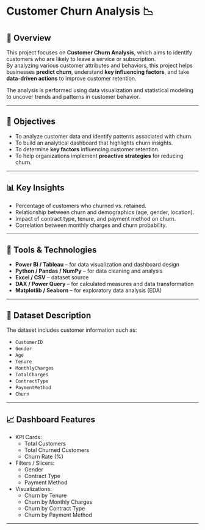 # Customer Churn Analysis 📉

## 🧾 Overview
This project focuses on **Customer Churn Analysis**, which aims to identify customers who are likely to leave a service or subscription.  
By analyzing various customer attributes and behaviors, this project helps businesses **predict churn**, understand **key influencing factors**, and take **data-driven actions** to improve customer retention.

The analysis is performed using data visualization and statistical modeling to uncover trends and patterns in customer behavior.

---

## 🎯 Objectives
- To analyze customer data and identify patterns associated with churn.
- To build an analytical dashboard that highlights churn insights.
- To determine **key factors** influencing customer retention.
- To help organizations implement **proactive strategies** for reducing churn.

---

## 📊 Key Insights
- Percentage of customers who churned vs. retained.
- Relationship between churn and demographics (age, gender, location).
- Impact of contract type, tenure, and payment method on churn.
- Correlation between monthly charges and churn probability.

---

## 🧰 Tools & Technologies
- **Power BI / Tableau** – for data visualization and dashboard design  
- **Python / Pandas / NumPy** – for data cleaning and analysis  
- **Excel / CSV** – dataset source  
- **DAX / Power Query** – for calculated measures and data transformation  
- **Matplotlib / Seaborn** – for exploratory data analysis (EDA)

---

## 🧩 Dataset Description
The dataset includes customer information such as:
- `CustomerID`
- `Gender`
- `Age`
- `Tenure`
- `MonthlyCharges`
- `TotalCharges`
- `ContractType`
- `PaymentMethod`
- `Churn`
  

---

## 📈 Dashboard Features
- KPI Cards:
  - Total Customers
  - Total Churned Customers
  - Churn Rate (%)
- Filters / Slicers:
  - Gender
  - Contract Type
  - Payment Method
- Visualizations:
  - Churn by Tenure
  - Churn by Monthly Charges
  - Churn by Contract Type
  - Churn by Payment Method

---

